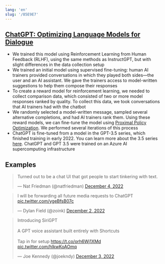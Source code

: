 ```yaml
---
lang: 'en'
slug: '/85E9E7'
---
```


## [ChatGPT: Optimizing Language Models for Dialogue](https://openai.com/blog/chatgpt/)

- We trained this model using Reinforcement Learning from Human Feedback (RLHF), using the same methods as InstructGPT, but with slight differences in the data collection setup
- We trained an initial model using supervised fine-tuning: human AI trainers provided conversations in which they played both sides—the user and an AI assistant. We gave the trainers access to model-written suggestions to help them compose their responses
- To create a reward model for reinforcement learning, we needed to collect comparison data, which consisted of two or more model responses ranked by quality. To collect this data, we took conversations that AI trainers had with the chatbot
- We randomly selected a model-written message, sampled several alternative completions, and had AI trainers rank them. Using these reward models, we can fine-tune the model using [Proximal Policy Optimization](https://openai.com/blog/openai-baselines-ppo/). We performed several iterations of this process
- ChatGPT is fine-tuned from a model in the GPT-3.5 series, which finished training in early 2022. You can learn more about the 3.5 series [here](https://beta.openai.com/docs/model-index-for-researchers). ChatGPT and GPT 3.5 were trained on an Azure AI supercomputing infrastructure

## Examples

<blockquote class="twitter-tweet"><p lang="en" dir="ltr">Turned out to be a chat UI that got people to start tinkering with text.</p>&mdash; Nat Friedman (@natfriedman) <a href="https://twitter.com/natfriedman/status/1599206152025231360?ref_src=twsrc%5Etfw">December 4, 2022</a></blockquote> <script async src="https://platform.twitter.com/widgets.js" charset="utf-8"></script>

<blockquote class="twitter-tweet"><p lang="en" dir="ltr">I will be forwarding all future media requests to ChatGPT <a href="https://t.co/ygeBfsB07c">pic.twitter.com/ygeBfsB07c</a></p>&mdash; Dylan Field (@zoink) <a href="https://twitter.com/zoink/status/1598827692803051521?ref_src=twsrc%5Etfw">December 2, 2022</a></blockquote> <script async src="https://platform.twitter.com/widgets.js" charset="utf-8"></script>

<blockquote class="twitter-tweet"><p lang="en" dir="ltr">Introducing SiriGPT<br/><br/>A GPT voice assistant built entirely with Shortcuts<br/><br/>Tap in for setup <a href="https://t.co/orh6Wj1XMd">https://t.co/orh6Wj1XMd</a> <a href="https://t.co/hlkwKoAOmq">pic.twitter.com/hlkwKoAOmq</a></p>&mdash; Joe Kennedy (@joekndy) <a href="https://twitter.com/joekndy/status/1598874918422450176?ref_src=twsrc%5Etfw">December 3, 2022</a></blockquote> <script async src="https://platform.twitter.com/widgets.js" charset="utf-8"></script>
